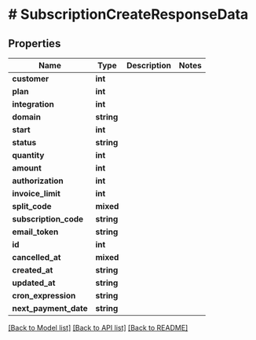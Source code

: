 # # SubscriptionCreateResponseData

## Properties

Name | Type | Description | Notes
------------ | ------------- | ------------- | -------------
**customer** | **int** |  |
**plan** | **int** |  |
**integration** | **int** |  |
**domain** | **string** |  |
**start** | **int** |  |
**status** | **string** |  |
**quantity** | **int** |  |
**amount** | **int** |  |
**authorization** | **int** |  |
**invoice_limit** | **int** |  |
**split_code** | **mixed** |  |
**subscription_code** | **string** |  |
**email_token** | **string** |  |
**id** | **int** |  |
**cancelled_at** | **mixed** |  |
**created_at** | **string** |  |
**updated_at** | **string** |  |
**cron_expression** | **string** |  |
**next_payment_date** | **string** |  |

[[Back to Model list]](../../README.md#models) [[Back to API list]](../../README.md#endpoints) [[Back to README]](../../README.md)
